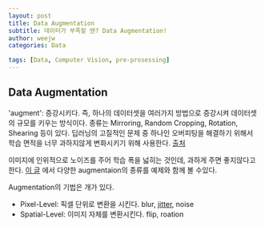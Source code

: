 ```yaml
---
layout: post
title: Data Augmentation
subtitle: 데이터가 부족할 땐? Data Augmentation!
author: weejw
categories: Data

tags: [Data, Computer Vision, pre-prosessing]
---
```

 
## Data Augmentation

'augment': 증강시키다. 즉, 하나의 데이터셋을 여러가지 방법으로 증강시켜 데이터셋의 규모를 키우는 방식이다. 
종류는 Mirroring, Random Cropping, Rotation, Shearing 등이 있다. 딥러닝의 고질적인 문제 중 하나인 오버피팅을 해결하기 위해서
학습 면적을 너무 과하지않게 변화시키기 위해 사용한다. [출처](https://m.blog.naver.com/PostView.naver?isHttpsRedirect=true&blogId=4u_olion&logNo=221437862590)

이미지에 인위적으로 노이즈를 주어 학습 폭을 넓히는 것인데, 과하게 주면 좋지않다고 한다. [이 글](https://hoya012.github.io/blog/Image-Data-Augmentation-Overview/) 에서 다양한 augmentaion의 종류를 예제와 함께 볼 수있다. <br>

Augmentation의 기법은 개가 있다.
- Pixel-Level: 픽셀 단위로 변환을 시킨다. blur, [jitter](https://nrhan.tistory.com/entry/Data-augmentation-color-jitter), noise
- Spatial-Level: 이미지 자체를 변환시킨다. flip, roation
